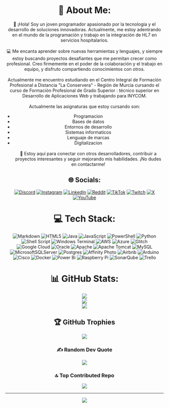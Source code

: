<div align="center">

# 💫 About Me:
👋 ¡Hola! Soy un joven programador apasionado por la tecnología y el desarrollo de soluciones innovadoras. Actualmente, me estoy adentrando en el mundo de la programación y trabajo en la integración de HL7 en servicios hospitalarios.
<br><br>
💻 Me encanta aprender sobre nuevas herramientas y lenguajes, y siempre estoy buscando proyectos desafiantes que me permitan crecer como profesional. Creo firmemente en el poder de la colaboración y el trabajo en equipo, y disfruto compartiendo conocimientos con otros.
<br><br>
Actualmente me encuentro estudiando en el Centro Integral de Formación Profesional a Distancia "La Conservera" - Región de Murcia cursando el curso de Formación Profesional de Grado Superior : técnico superior en Desarrollo de Aplicaciones Web y trabajando para INYCOM.
<br><br>
Actualmente las asignaturas que estoy cursando son:
- Programacion
- Bases de datos
- Entornos de desarrollo
- Sistemas informaticos
- Lenguaje de marcas
- Digitalizacion
<br><br>
🌟 Estoy aquí para conectar con otros desarrolladores, contribuir a proyectos interesantes y seguir mejorando mis habilidades. ¡No dudes en contactarme!

## 🌐 Socials:
[![Discord](https://img.shields.io/badge/Discord-%237289DA.svg?logo=discord&logoColor=white)](https://discord.gg/ZpuXDrA3) 
[![Instagram](https://img.shields.io/badge/Instagram-%23E4405F.svg?logo=Instagram&logoColor=white)](https://www.instagram.com/mrwalax/) 
[![LinkedIn](https://img.shields.io/badge/LinkedIn-%230077B5.svg?logo=linkedin&logoColor=white)](https://www.linkedin.com/in/ismael-moreno-lozano-69301519a/) 
[![Reddit](https://img.shields.io/badge/Reddit-%23FF4500.svg?logo=Reddit&logoColor=white)](https://github.com/MrWalax) 
[![TikTok](https://img.shields.io/badge/TikTok-%23000000.svg?logo=TikTok&logoColor=white)](https://www.tiktok.com/@mrwalax) 
[![Twitch](https://img.shields.io/badge/Twitch-%239146FF.svg?logo=Twitch&logoColor=white)](https://www.twitch.tv/mrwalax/about) 
[![X](https://img.shields.io/badge/X-black.svg?logo=X&logoColor=white)](https://twitter.com/WalaxYT) 
[![YouTube](https://img.shields.io/badge/YouTube-%23FF0000.svg?logo=YouTube&logoColor=white)](https://www.youtube.com/@MrWalaxTech)

# 💻 Tech Stack:
![Markdown](https://img.shields.io/badge/markdown-%23000000.svg?style=for-the-badge&logo=markdown&logoColor=white) 
![HTML5](https://img.shields.io/badge/html5-%23E34F26.svg?style=for-the-badge&logo=html5&logoColor=white) 
![Java](https://img.shields.io/badge/java-%23ED8B00.svg?style=for-the-badge&logo=openjdk&logoColor=white) 
![JavaScript](https://img.shields.io/badge/javascript-%23323330.svg?style=for-the-badge&logo=javascript&logoColor=%23F7DF1E) 
![PowerShell](https://img.shields.io/badge/PowerShell-%235391FE.svg?style=for-the-badge&logo=powershell&logoColor=white) 
![Python](https://img.shields.io/badge/python-3670A0?style=for-the-badge&logo=python&logoColor=ffdd54) 
![Shell Script](https://img.shields.io/badge/shell_script-%23121011.svg?style=for-the-badge&logo=gnu-bash&logoColor=white) 
![Windows Terminal](https://img.shields.io/badge/Windows%20Terminal-%234D4D4D.svg?style=for-the-badge&logo=windows-terminal&logoColor=white) 
![AWS](https://img.shields.io/badge/AWS-%23FF9900.svg?style=for-the-badge&logo=amazon-aws&logoColor=white) 
![Azure](https://img.shields.io/badge/azure-%230072C6.svg?style=for-the-badge&logo=microsoftazure&logoColor=white) 
![Glitch](https://img.shields.io/badge/glitch-%233333FF.svg?style=for-the-badge&logo=glitch&logoColor=white) 
![Google Cloud](https://img.shields.io/badge/GoogleCloud-%234285F4.svg?style=for-the-badge&logo=google-cloud&logoColor=white) 
![Oracle](https://img.shields.io/badge/Oracle-F80000?style=for-the-badge&logo=oracle&logoColor=white) 
![Apache](https://img.shields.io/badge/apache-%23D42029.svg?style=for-the-badge&logo=apache&logoColor=white) 
![Apache Tomcat](https://img.shields.io/badge/apache%20tomcat-%23F8DC75.svg?style=for-the-badge&logo=apache-tomcat&logoColor=black) 
![MySQL](https://img.shields.io/badge/mysql-4479A1.svg?style=for-the-badge&logo=mysql&logoColor=white) 
![MicrosoftSQLServer](https://img.shields.io/badge/Microsoft%20SQL%20Server-CC2927?style=for-the-badge&logo=microsoft%20sql%20server&logoColor=white) 
![Postgres](https://img.shields.io/badge/postgres-%23316192.svg?style=for-the-badge&logo=postgresql&logoColor=white) 
![Affinity Photo](https://img.shields.io/badge/affinityphoto-%237E4DD2.svg?style=for-the-badge&logo=affinity-photo&logoColor=white) 
![Airbnb](https://img.shields.io/badge/Airbnb-%23ff5a5f.svg?style=for-the-badge&logo=Airbnb&logoColor=white) 
![Arduino](https://img.shields.io/badge/-Arduino-00979D?style=for-the-badge&logo=Arduino&logoColor=white) 
![Cisco](https://img.shields.io/badge/cisco-%23049fd9.svg?style=for-the-badge&logo=cisco&logoColor=black) 
![Docker](https://img.shields.io/badge/docker-%230db7ed.svg?style=for-the-badge&logo=docker&logoColor=white) 
![Power Bi](https://img.shields.io/badge/power_bi-F2C811?style=for-the-badge&logo=powerbi&logoColor=black) 
![Raspberry Pi](https://img.shields.io/badge/-RaspberryPi-C51A4A?style=for-the-badge&logo=Raspberry-Pi) 
![SonarQube](https://img.shields.io/badge/SonarQube-black?style=for-the-badge&logo=sonarqube&logoColor=4E9BCD) 
![Trello](https://img.shields.io/badge/Trello-%23026AA7.svg?style=for-the-badge&logo=Trello&logoColor=white)

# 📊 GitHub Stats:
![](https://github-readme-stats.vercel.app/api?username=MrWalax&theme=tokyonight&hide_border=false&include_all_commits=false&count_private=false)<br/>
![](https://github-readme-streak-stats.herokuapp.com/?user=MrWalax&theme=tokyonight&hide_border=false)<br/>
![](https://github-readme-stats.vercel.app/api/top-langs/?username=MrWalax&theme=tokyonight&hide_border=false&include_all_commits=false&count_private=false&layout=compact)

## 🏆 GitHub Trophies
![](https://github-profile-trophy.vercel.app/?username=MrWalax&theme=tokyonight&no-frame=false&no-bg=true&margin-w=4)

### ✍️ Random Dev Quote
![](https://quotes-github-readme.vercel.app/api?type=horizontal&theme=radical)

### 🔝 Top Contributed Repo
![](https://github-contributor-stats.vercel.app/api?username=MrWalax&limit=5&theme=dark&combine_all_yearly_contributions=true)

---
[![](https://visitcount.itsvg.in/api?id=MrWalax&icon=0&color=0)](https://visitcount.itsvg.in)

</div>


<!-- Proudly created with GPRM ( https://gprm.itsvg.in ) -->
